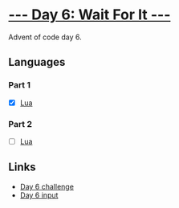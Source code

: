 # [--- Day 6: Wait For It ---](https://adventofcode.com/2023/day/6)

Advent of code day 6.

## Languages

### Part 1

- [x] [Lua](day-06-part1.lua)

### Part 2

- [ ] [Lua](day-06-part2.lua)

## Links

- [Day 6 challenge](https://adventofcode.com/2023/day/6)
- [Day 6 input](https://adventofcode.com/2023/day/6/input)
